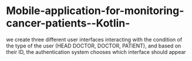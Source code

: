 # Mobile-application-for-monitoring-cancer-patients--Kotlin-
we create three different user interfaces interacting with the condition of the type of the user (HEAD DOCTOR, DOCTOR, PATIENT), and based on their ID, the authentication system chooses which interface should appear
